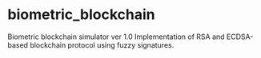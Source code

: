 # biometric_blockchain
Biometric blockchain simulator ver 1.0
Implementation of RSA and ECDSA-based blockchain protocol using fuzzy signatures.
